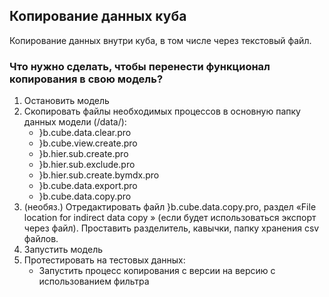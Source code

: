 ## Копирование данных куба

Копирование данных внутри куба, в том числе через текстовый файл.

### Что нужно сделать, чтобы перенести функционал копирования в свою модель?

1.  Остановить модель
2.  Скопировать файлы необходимых процессов в основную папку данных модели (/data/):
    - }b.cube.data.clear.pro
    - }b.cube.view.create.pro
    - }b.hier.sub.create.pro
    - }b.hier.sub.exclude.pro
    - }b.hier.sub.create.bymdx.pro
    - }b.cube.data.export.pro
    - }b.cube.data.copy.pro
3.  (необяз.) Отредактировать файл }b.cube.data.copy.pro, раздел «File location for indirect data copy » (если будет использоваться экспорт через файл). Проставить разделитель, кавычки, папку хранения csv файлов.
4.  Запустить модель
5.  Протестировать на тестовых данных:
    - Запустить процесс копирования с версии на версию с использованием фильтра

